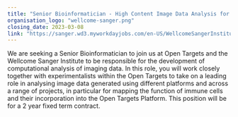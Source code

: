 ```yaml
---
title: "Senior Bioinformatician - High Content Image Data Analysis for Mapping Cell Phenotypes"
organisation_logo: "wellcome-sanger.png"
closing_date: 2023-03-08
link: "https://sanger.wd3.myworkdayjobs.com/en-US/WellcomeSangerInstitute/job/Hinxton-Cambridgeshire/Senior-Bioinformatician---High-Content-Image-Data-Analysis-for-Mapping-Cell-Phenotypes_JR100586"
---
```

We are seeking a Senior Bioinformatician to join us at Open Targets and the Wellcome Sanger Institute to be responsible for the development of computational analysis of imaging data. In this role, you will work closely together with experimentalists within the Open Targets to take on a leading role in analysing image data generated using different platforms and across a range of projects, in particular for mapping the function of immune cells and their incorporation into the Open Targets Platform. This position will be for a 2 year fixed term contract.
